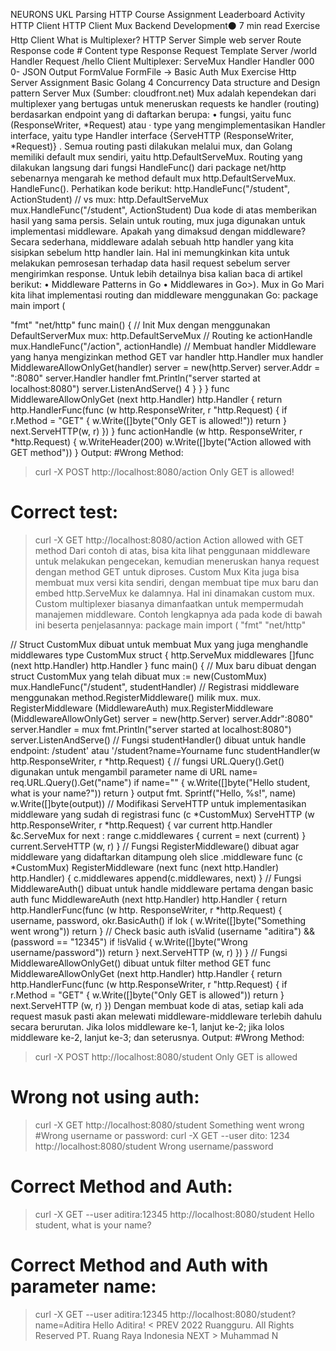 
NEURONS
UKL Parsing
HTTP
Course Assignment Leaderboard Activity
HTTP Client
HTTP Client
Mux
Backend Development⚫ 7 min read
Exercise Http Client
What is Multiplexer?
HTTP Server
Simple web server Route
Response code #
Content type
Response
Request
Template
Server
/world
Handler
Request
/hello
Client
Multiplexer: ServeMux
Handler
Handler
000
0-
JSON Output
FormValue
FormFile →
Basic Auth
Mux
Exercise Http Server
Assignment Basic Golang 4
Concurrency
Data structure and Design pattern
Server Mux (Sumber: cloudfront.net)
Mux adalah kependekan dari multiplexer yang bertugas untuk meneruskan requests ke handler (routing) berdasarkan endpoint yang di daftarkan berupa:
• fungsi, yaitu func (ResponseWriter, *Request) atau
· type yang mengimplementasikan Handler interface, yaitu type Handler interface
{ServeHTTP (ResponseWriter, *Request)} .
Semua routing pasti dilakukan melalui mux, dan Golang memiliki default mux sendiri, yaitu http.DefaultServeMux.
Routing yang dilakukan langsung dari fungsi HandleFunc() dari package net/http sebenarnya mengarah ke method default mux http.DefaultServeMux. HandleFunc(). Perhatikan kode berikut:
http.HandleFunc("/student", ActionStudent)
// vs
mux:
http.DefaultServeMux
mux.HandleFunc("/student", ActionStudent)
Dua kode di atas memberikan hasil yang sama persis.
Selain untuk routing, mux juga digunakan untuk implementasi middleware.
Apakah yang dimaksud dengan middleware? Secara sederhana, middleware adalah sebuah http handler yang kita sisipkan sebelum http handler lain. Hal ini memungkinkan kita untuk melakukan pemrosesan terhadap data hasil request sebelum server mengirimkan response. Untuk lebih detailnya bisa kalian baca di artikel berikut:
• Middleware Patterns in Go
• Middlewares in Go>).
Mux in Go
Mari kita lihat implementasi routing dan middleware menggunakan Go:
package main
import (
>
"fmt"
"net/http"
func main() {
// Init Mux dengan menggunakan DefaultServerMux
mux: http.DefaultServeMux
// Routing ke actionHandle
mux.HandleFunc("/action", actionHandle)
// Membuat handler Middleware yang hanya mengizinkan method GET
var handler http.Handler mux
handler
MiddlewareAllowOnlyGet(handler)
server = new(http.Server)
server.Addr = ":8080"
server.Handler handler
fmt.Println("server started at localhost:8080")
server.ListenAndServe()
4
}
}
}
func MiddlewareAllowOnlyGet (next http.Handler) http.Handler {
return http.HandlerFunc(func (w http.ResponseWriter, r "http.Request) { if r.Method = "GET" {
w.Write([]byte("Only GET is allowed!"))
return
}
next.ServeHTTP(w, r)
})
}
func actionHandle (w http. ResponseWriter, r *http.Request) { w.WriteHeader(200)
w.Write([]byte("Action allowed with GET method"))
}
Output:
#Wrong Method:
> curl -X POST http://localhost:8080/action
Only GET is allowed!
# Correct test:
> curl -X GET http://localhost:8080/action
Action allowed with GET method
Dari contoh di atas, bisa kita lihat penggunaan middleware untuk melakukan pengecekan, kemudian meneruskan hanya request dengan method GET untuk diproses.
Custom Mux
Kita juga bisa membuat mux versi kita sendiri, dengan membuat tipe mux baru dan embed http.ServeMux ke dalamnya. Hal ini dinamakan custom mux.
Custom multiplexer biasanya dimanfaatkan untuk mempermudah manajemen middleware.
Contoh lengkapnya ada pada kode di bawah ini beserta penjelasannya:
package main
import (
"fmt"
"net/http"
>
// Struct CustomMux dibuat untuk membuat Mux yang juga menghandle middlewares
type CustomMux struct {
http.ServeMux
middlewares []func (next http.Handler) http.Handler
}
func main() {
// Mux baru dibuat dengan struct CustomMux yang telah dibuat
mux := new(CustomMux)
mux.HandleFunc("/student", studentHandler)
// Registrasi middleware menggunakan method.RegisterMiddleware() milik mux.
mux. RegisterMiddleware (MiddlewareAuth)
mux.RegisterMiddleware (MiddlewareAllowOnlyGet)
server = new(http.Server)
server.Addr":8080"
server.Handler = mux
fmt.Println("server started at localhost:8080")
server.ListenAndServe()
// Fungsi studentHandler() dibuat untuk handle endpoint: /student' atau '/student?name=Yourname
func studentHandler(w http.ResponseWriter, r *http.Request) {
// fungsi URL.Query().Get() digunakan untuk mengambil parameter name di URL
name= req.URL.Query().Get("name")
if name="" {
w.Write([]byte("Hello student, what is your name?"))
return
}
output fmt. Sprintf("Hello, %s!", name)
w.Write([]byte(output))
// Modifikasi ServeHTTP untuk implementasikan middleware yang sudah di registrasi
func (c *CustomMux) ServeHTTP (w http.ResponseWriter, r *http.Request) {
var current http.Handler &c.ServeMux
for next : range c.middlewares {
current = next (current)
}
current.ServeHTTP (w, r)
}
// Fungsi RegisterMiddleware() dibuat agar middleware yang didaftarkan ditampung oleh slice .middleware
func (c *CustomMux) RegisterMiddleware (next func (next http.Handler) http.Handler) { c.middlewares
append(c.middlewares, next)
}
// Fungsi MiddlewareAuth() dibuat untuk handle middleware pertama dengan basic auth
func MiddlewareAuth (next http.Handler) http.Handler {
return http.HandlerFunc(func (w http. ResponseWriter, r *http.Request) {
username, password, okr.BasicAuth()
if lok (
w.Write([]byte("Something went wrong"))
return
}
// Check basic auth
isValid (username "aditira") && (password == "12345")
if !isValid {
w.Write([]byte("Wrong username/password"))
return
}
next.ServeHTTP (w, r)
})
}
// Fungsi MiddlewareAllowOnlyGet() dibuat untuk filter method GET
func MiddlewareAllowOnlyGet (next http.Handler) http.Handler {
return http.HandlerFunc(func (w http.ResponseWriter, r "http.Request) { if r.Method = "GET" {
w.Write([]byte("Only GET is allowed"))
return
}
next.ServeHTTP (w, r)
})
Dengan membuat kode di atas, setiap kali ada request masuk pasti akan melewati middleware-middleware terlebih dahulu secara berurutan. Jika lolos middleware ke-1, lanjut ke-2; jika lolos middleware ke-2, lanjut ke-3; dan seterusnya.
Output:
#Wrong Method:
> curl -X POST http://localhost:8080/student
Only GET is allowed
# Wrong not using auth:
> curl -X GET http://localhost:8080/student
Something went wrong
#Wrong username or password:
> curl -X GET --user dito: 1234 http://localhost:8080/student
Wrong username/password
# Correct Method and Auth:
> curl -X GET --user aditira:12345 http://localhost:8080/student
Hello student, what is your name?
# Correct Method and Auth with parameter name:
> curl -X GET --user aditira:12345 http://localhost:8080/student?name=Aditira Hello Aditira!
< PREV
2022 Ruangguru. All Rights Reserved PT. Ruang Raya Indonesia
NEXT >
Muhammad N